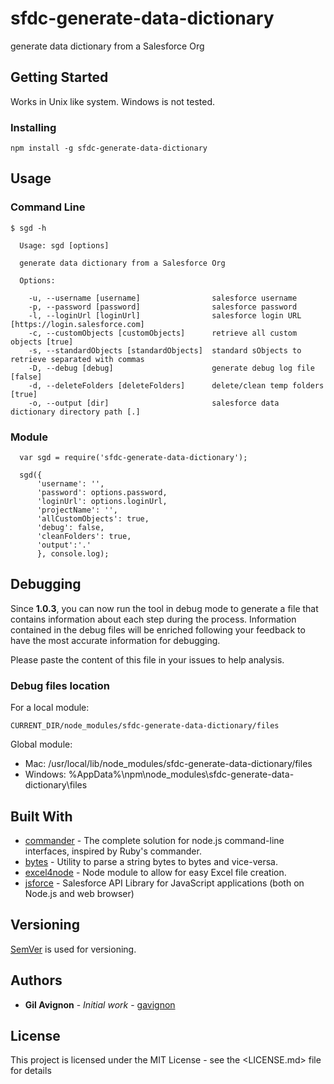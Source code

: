 # sfdc-generate-data-dictionary

generate data dictionary from a Salesforce Org

## Getting Started

Works in Unix like system. Windows is not tested.

### Installing

```
npm install -g sfdc-generate-data-dictionary
```

## Usage

### Command Line

```
$ sgd -h

  Usage: sgd [options]

  generate data dictionary from a Salesforce Org

  Options:

    -u, --username [username]                salesforce username
    -p, --password [password]                salesforce password
    -l, --loginUrl [loginUrl]                salesforce login URL [https://login.salesforce.com]
    -c, --customObjects [customObjects]      retrieve all custom objects [true]
    -s, --standardObjects [standardObjects]  standard sObjects to retrieve separated with commas
    -D, --debug [debug]                      generate debug log file [false]
    -d, --deleteFolders [deleteFolders]      delete/clean temp folders [true]
    -o, --output [dir]                       salesforce data dictionary directory path [.]
```

### Module

```
  var sgd = require('sfdc-generate-data-dictionary');

  sgd({
      'username': '',
      'password': options.password,
      'loginUrl': options.loginUrl,
      'projectName': '',
      'allCustomObjects': true,
      'debug': false,
      'cleanFolders': true,
      'output':'.'
      }, console.log);
```

## Debugging

Since **1.0.3**, you can now run the tool in debug mode to generate a file that contains information about each step during the process.
Information contained in the debug files will be enriched following your feedback to have the most accurate information for debugging.

Please paste the content of this file in your issues to help analysis.

### Debug files location

For a local module:
```
CURRENT_DIR/node_modules/sfdc-generate-data-dictionary/files
 ```

 Global module:
 - Mac: /usr/local/lib/node_modules/sfdc-generate-data-dictionary/files
 - Windows: %AppData%\npm\node_modules\sfdc-generate-data-dictionary\files

## Built With

- [commander](https://github.com/tj/commander.js/) - The complete solution for node.js command-line interfaces, inspired by Ruby's commander.
- [bytes](https://github.com/visionmedia/bytes.js) - Utility to parse a string bytes to bytes and vice-versa.
- [excel4node](https://github.com/amekkawi/excel4node) - Node module to allow for easy Excel file creation.
- [jsforce](https://github.com/jsforce/jsforce) - Salesforce API Library for JavaScript applications (both on Node.js and web browser)

## Versioning

[SemVer](http://semver.org/) is used for versioning.

## Authors

- **Gil Avignon** - _Initial work_ - [gavignon](https://github.com/gavignon)

## License

This project is licensed under the MIT License - see the <LICENSE.md> file for details

